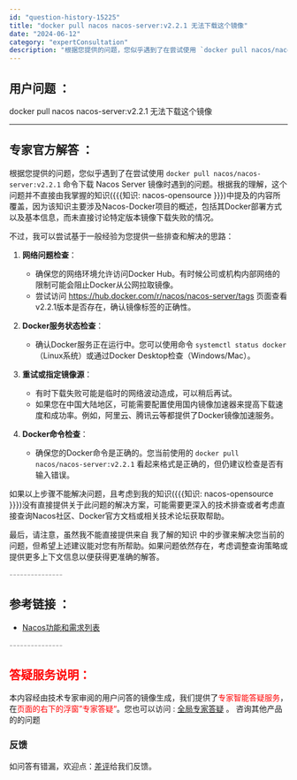 ```yaml
---
id: "question-history-15225"
title: "docker pull nacos nacos-server:v2.2.1 无法下载这个镜像"
date: "2024-06-12"
category: "expertConsultation"
description: "根据您提供的问题，您似乎遇到了在尝试使用 `docker pull nacos/nacos-server:v2.2.1` 命令下载 Nacos Server 镜像时遇到的问题。根据我的理解，这个问题并不直接由我掌握的知识(知识: nacos-opensource )中提及的内容所覆盖，因为该知识主要"
---
```


## 用户问题 ： 
 docker pull nacos nacos-server:v2.2.1 无法下载这个镜像  

---------------
## 专家官方解答 ：

根据您提供的问题，您似乎遇到了在尝试使用 `docker pull nacos/nacos-server:v2.2.1` 命令下载 Nacos Server 镜像时遇到的问题。根据我的理解，这个问题并不直接由我掌握的知识({{{知识: nacos-opensource }}})中提及的内容所覆盖，因为该知识主要涉及Nacos-Docker项目的概述，包括其Docker部署方式以及基本信息，而未直接讨论特定版本镜像下载失败的情况。

不过，我可以尝试基于一般经验为您提供一些排查和解决的思路：

1. **网络问题检查**：
   - 确保您的网络环境允许访问Docker Hub。有时候公司或机构内部网络的限制可能会阻止Docker从公网拉取镜像。
   - 尝试访问 https://hub.docker.com/r/nacos/nacos-server/tags 页面查看v2.2.1版本是否存在，确认镜像标签的正确性。

2. **Docker服务状态检查**：
   - 确认Docker服务正在运行中。您可以使用命令 `systemctl status docker`（Linux系统）或通过Docker Desktop检查（Windows/Mac）。

3. **重试或指定镜像源**：
   - 有时下载失败可能是临时的网络波动造成，可以稍后再试。
   - 如果您在中国大陆地区，可能需要配置使用国内镜像加速器来提高下载速度和成功率。例如，阿里云、腾讯云等都提供了Docker镜像加速服务。

4. **Docker命令检查**：
   - 确保您的Docker命令是正确的。您当前使用的 `docker pull nacos/nacos-server:v2.2.1` 看起来格式是正确的，但仍建议检查是否有输入错误。

如果以上步骤不能解决问题，且考虑到我的知识({{{知识: nacos-opensource }}})没有直接提供关于此问题的解决方案，可能需要更深入的技术排查或者考虑直接查询Nacos社区、Docker官方文档或相关技术论坛获取帮助。

最后，请注意，虽然我不能直接提供来自 我了解的知识 中的步骤来解决您当前的问题，但希望上述建议能对您有所帮助。如果问题依然存在，考虑调整查询策略或提供更多上下文信息以便获得更准确的解答。


<font color="#949494">---------------</font> 


## 参考链接 ：

* [Nacos功能和需求列表](https://nacos.io/docs/latest/archive/feature-list)


 <font color="#949494">---------------</font> 
 


## <font color="#FF0000">答疑服务说明：</font> 

本内容经由技术专家审阅的用户问答的镜像生成，我们提供了<font color="#FF0000">专家智能答疑服务</font>，在<font color="#FF0000">页面的右下的浮窗”专家答疑“</font>。您也可以访问 : [全局专家答疑](https://answer.opensource.alibaba.com/docs/intro) 。 咨询其他产品的的问题

### 反馈
如问答有错漏，欢迎点：[差评](https://ai.nacos.io/user/feedbackByEnhancerGradePOJOID?enhancerGradePOJOId=15248)给我们反馈。
